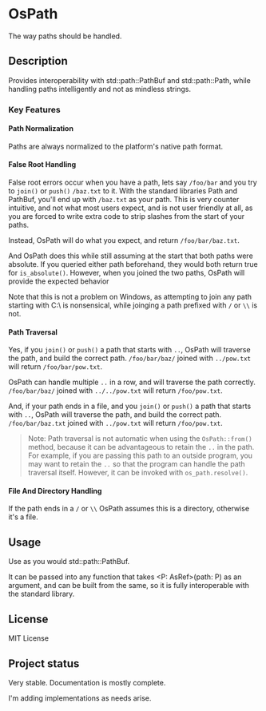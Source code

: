 
# OsPath
The way paths should be handled.

## Description
Provides interoperability with std::path::PathBuf and std::path::Path, while handling paths intelligently and not as mindless strings.

### Key Features

#### Path Normalization
Paths are always normalized to the platform's native path format.

#### False Root Handling
False root errors occur when you have a path, lets say `/foo/bar` and you try to `join()` or `push()`  `/baz.txt` to it. With the standard libraries Path and PathBuf, you'll end up with `/baz.txt` as your path. This is very counter intuitive, and not what most users expect, and is not user friendly at all, as you are forced to write extra code to strip slashes from the start of your paths.

Instead, OsPath will do what you expect, and return `/foo/bar/baz.txt`.

And OsPath does this while still assuming at the start that both paths were absolute. If you queried either path beforehand, they would both return true for `is_absolute()`. However, when you joined the two paths, OsPath will provide the expected behavior

Note that this is not a problem on Windows, as attempting to join any path starting with C:\ is nonsensical, while joinging a path prefixed with `/` or `\\` is not.

#### Path Traversal
Yes, if you `join()` or `push()` a path that starts with `..`, OsPath will traverse the path, and build the correct path. `/foo/bar/baz/` joined with `../pow.txt` will return `/foo/bar/pow.txt`.

OsPath can handle multiple `..` in a row, and will traverse the path correctly. `/foo/bar/baz/` joined with `../../pow.txt` will return `/foo/pow.txt`.

And, if your path ends in a file, and you `join()` or `push()` a path that starts with `..`, OsPath will traverse the path, and build the correct path. `/foo/bar/baz.txt` joined with `../pow.txt` will return `/foo/pow.txt`.

> Note: Path traversal is not automatic when using the `OsPath::from()` method, because it can be advantageous to retain the `..` in the path. For example, if you are passing this path to an outside program, you may want to retain the `..` so that the program can handle the path traversal itself. However, it can be invoked with `os_path.resolve()`.

#### File And Directory Handling
If the path ends in a `/` or `\\` OsPath assumes this is a directory, otherwise it's a file.

## Usage
Use as you would std::path::PathBuf.

It can be passed into any function that takes <P: AsRef<Path>>(path: P) as an argument, and can be built from the same, so it is fully interoperable with the standard library.

## License
MIT License

## Project status
Very stable. Documentation is mostly complete.

I'm adding implementations as needs arise.



